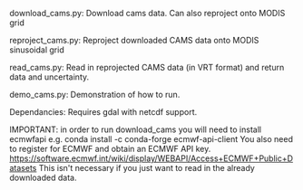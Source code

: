 download_cams.py: Download cams data. Can also reproject onto MODIS grid

reproject_cams.py: Reproject downloaded CAMS data onto MODIS sinusoidal grid

read_cams.py: Read in reprojected CAMS data (in VRT format) and return data and uncertainty.

demo_cams.py: Demonstration of how to run.

Dependancies:
Requires gdal with netcdf support.

IMPORTANT: in order to run download_cams you will need to install ecmwfapi
e.g.    conda install -c conda-forge ecmwf-api-client
 You also need to register for ECMWF and obtain an ECMWF API key.
https://software.ecmwf.int/wiki/display/WEBAPI/Access+ECMWF+Public+Datasets
This isn't necessary if you just want to read in the already downloaded data.
